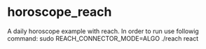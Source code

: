 # horoscope_reach

A daily horoscope example with reach. In order to run use followig command: sudo REACH_CONNECTOR_MODE=ALGO ./reach react
